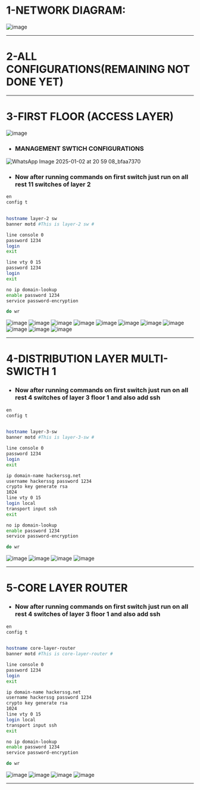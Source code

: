 
# 1-NETWORK DIAGRAM:
![image](https://github.com/user-attachments/assets/a7bfc102-26e6-4c04-a2f6-0c61346db6a1)

-----------------------------------------------------------------------------------------------------------
# 2-ALL CONFIGURATIONS(REMAINING NOT DONE YET)
-----------------------------------------------------------------------------------------------------------
# 3-FIRST FLOOR (ACCESS LAYER)
![image](https://github.com/user-attachments/assets/1b5e6c5c-b806-4898-b3c9-abb2a2790dd0)
- ### MANAGEMENT SWTICH CONFIGURATIONS

![WhatsApp Image 2025-01-02 at 20 59 08_bfaa7370](https://github.com/user-attachments/assets/162a0b36-cacb-4e56-859e-4cf9e7beafa6)

- ### Now after running commands on first switch just run on all rest 11 switches of layer 2

```bash
en
config t
 

hostname layer-2 sw 
banner motd #This is layer-2 sw #

line console 0
password 1234
login 
exit

line vty 0 15
password 1234
login 
exit

no ip domain-lookup
enable password 1234
service password-encryption

do wr
```

![image](https://github.com/user-attachments/assets/3756bfb7-f959-47bd-a195-9bbe324ca679)
![image](https://github.com/user-attachments/assets/2ca95c12-2770-4f61-9ca0-be03b3b20f04)
![image](https://github.com/user-attachments/assets/a8dfeb9f-552f-44dc-a363-867319f757e1)
![image](https://github.com/user-attachments/assets/2cd35e1c-2e18-4071-a1d4-887aced3717f)
![image](https://github.com/user-attachments/assets/1e6cfbcb-dfa7-4e36-a198-4697cc1a1343)
![image](https://github.com/user-attachments/assets/93fae3bf-bdf6-4075-a6f3-3e56efd94711)
![image](https://github.com/user-attachments/assets/97c13973-e65a-4883-8f04-e1b7058f3c6c)
![image](https://github.com/user-attachments/assets/a377cd4f-bd58-40bf-9aae-e5a325af04cc)
![image](https://github.com/user-attachments/assets/3cc36d60-248e-428e-a6ca-e27a2c4e4a57)
![image](https://github.com/user-attachments/assets/2feaf110-f54a-4791-a340-092f32fe6270)
![image](https://github.com/user-attachments/assets/c28c182b-672c-40cd-b54c-b8430862b318)

-----------------------------------------------------------------------------------------------------------
# 4-DISTRIBUTION LAYER MULTI-SWICTH 1
- ### Now after running commands on first switch just run on all rest 4 switches of layer 3 floor 1 **and also add ssh**

```bash
en
config t
 

hostname layer-3-sw
banner motd #This is layer-3-sw #

line console 0
password 1234
login 
exit

ip domain-name hackerssg.net
username hackerssg password 1234
crypto key generate rsa
1024
line vty 0 15
login local
transport input ssh
exit

no ip domain-lookup
enable password 1234
service password-encryption

do wr

```

![image](https://github.com/user-attachments/assets/5aa7b4b4-d7b3-44b2-9055-f490063323da)
![image](https://github.com/user-attachments/assets/81a69928-e2e2-494a-ab3c-bae660c8779b)
![image](https://github.com/user-attachments/assets/463097a0-4238-4740-a8a1-63d39c2b6a31)
![image](https://github.com/user-attachments/assets/bb7eda71-7385-4fc4-a51a-f6b11b519d30)

-------------------------------------------------------------------------------------------------------------------------------------------------------

# 5-CORE LAYER ROUTER 
- ### Now after running commands on first switch just run on all rest 4 switches of layer 3 floor 1 **and also add ssh**

```bash
en
config t
 

hostname core-layer-router
banner motd #This is core-layer-router #

line console 0
password 1234
login 
exit

ip domain-name hackerssg.net
username hackerssg password 1234
crypto key generate rsa
1024
line vty 0 15
login local
transport input ssh
exit

no ip domain-lookup
enable password 1234
service password-encryption

do wr

```

![image](https://github.com/user-attachments/assets/04463b1a-bbd6-4f0f-9793-a88043240000)
![image](https://github.com/user-attachments/assets/9de25601-f6be-470d-83bd-b703a3e51bea)
![image](https://github.com/user-attachments/assets/968fc614-fed8-4c57-9dc7-6c825389518b)
![image](https://github.com/user-attachments/assets/27b8e425-cb88-4db1-ac4e-24b588008e41)

----------------------------------------------------------------------------------------------------------------------------------------





